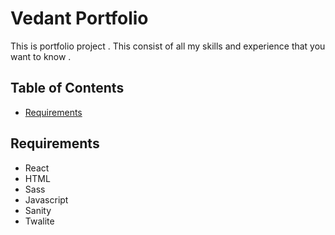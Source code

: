 
# Vedant Portfolio

This is portfolio project . This consist of all my skills and experience that you want to know .

## Table of Contents
- [Requirements](#requirement)


## Requirements
- React
- HTML
- Sass
- Javascript
- Sanity
- Twalite
  




